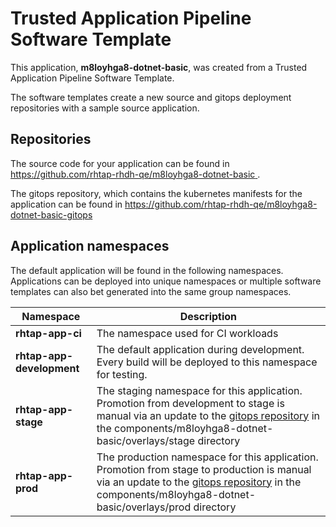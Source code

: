 # Trusted Application Pipeline Software Template

This application, **m8loyhga8-dotnet-basic**, was created from a Trusted Application Pipeline Software Template.

The software templates create a new source and gitops deployment repositories with a sample source application. 

## Repositories

The source code for your application can be found in [https://github.com/rhtap-rhdh-qe/m8loyhga8-dotnet-basic ](https://github.com/rhtap-rhdh-qe/m8loyhga8-dotnet-basic ).
 
The gitops repository, which contains the kubernetes manifests for the application can be found in 
[https://github.com/rhtap-rhdh-qe/m8loyhga8-dotnet-basic-gitops ](https://github.com/rhtap-rhdh-qe/m8loyhga8-dotnet-basic-gitops ) 

## Application namespaces 

The default application will be found in the following namespaces. Applications can be deployed into unique namespaces or multiple software templates can also bet generated into the same group namespaces.  

|  Namespace   |  Description   |  
| -------- | -------- |
| **rhtap-app-ci** | The namespace used for CI workloads |
| **rhtap-app-development** | The default application during development. Every build will be deployed to this namespace for testing. |
| **rhtap-app-stage** | The staging namespace for this application. Promotion from development to stage is manual via an update to the [gitops repository](https://github.com/rhtap-rhdh-qe/m8loyhga8-dotnet-basic-gitops ) in the components/m8loyhga8-dotnet-basic/overlays/stage directory |
| **rhtap-app-prod** | The production namespace for this application. Promotion from stage to production is manual via an update to the [gitops repository](https://github.com/rhtap-rhdh-qe/m8loyhga8-dotnet-basic-gitops ) in the components/m8loyhga8-dotnet-basic/overlays/prod directory |